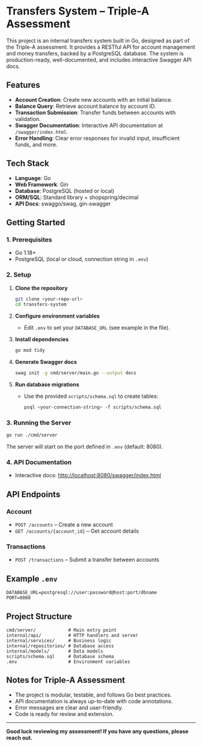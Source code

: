 # Transfers System – Triple-A Assessment

This project is an internal transfers system built in Go, designed as part of the Triple-A assessment. It provides a RESTful API for account management and money transfers, backed by a PostgreSQL database. The system is production-ready, well-documented, and includes interactive Swagger API docs.

## Features
- **Account Creation**: Create new accounts with an initial balance.
- **Balance Query**: Retrieve account balance by account ID.
- **Transaction Submission**: Transfer funds between accounts with validation.
- **Swagger Documentation**: Interactive API documentation at `/swagger/index.html`.
- **Error Handling**: Clear error responses for invalid input, insufficient funds, and more.

## Tech Stack
- **Language**: Go
- **Web Framework**: Gin
- **Database**: PostgreSQL (hosted or local)
- **ORM/SQL**: Standard library + shopspring/decimal
- **API Docs**: swaggo/swag, gin-swagger

## Getting Started

### 1. Prerequisites
- Go 1.18+
- PostgreSQL (local or cloud, connection string in `.env`)

### 2. Setup
1. **Clone the repository**
   ```sh
   git clone <your-repo-url>
   cd transfers-system
   ```
2. **Configure environment variables**
   - Edit `.env` to set your `DATABASE_URL` (see example in the file).

3. **Install dependencies**
   ```sh
   go mod tidy
   ```

4. **Generate Swagger docs**
   ```sh
   swag init -g cmd/server/main.go --output docs
   ```

5. **Run database migrations**
   - Use the provided `scripts/schema.sql` to create tables:
     ```sh
     psql <your-connection-string> -f scripts/schema.sql
     ```

### 3. Running the Server
```sh
go run ./cmd/server
```
The server will start on the port defined in `.env` (default: 8080).

### 4. API Documentation
- Interactive docs: [http://localhost:8080/swagger/index.html](http://localhost:8080/swagger/index.html)

## API Endpoints

### Account
- `POST /accounts` – Create a new account
- `GET /accounts/{account_id}` – Get account details

### Transactions
- `POST /transactions` – Submit a transfer between accounts

## Example `.env`
```
DATABASE_URL=postgresql://user:password@host:port/dbname
PORT=8080
```

## Project Structure
```
cmd/server/            # Main entry point
internal/api/          # HTTP handlers and server
internal/services/     # Business logic
internal/repositories/ # Database access
internal/models/       # Data models
scripts/schema.sql     # Database schema
.env                   # Environment variables
```

## Notes for Triple-A Assessment
- The project is modular, testable, and follows Go best practices.
- API documentation is always up-to-date with code annotations.
- Error messages are clear and user-friendly.
- Code is ready for review and extension.

---

**Good luck reviewing my assessment! If you have any questions, please reach out.**